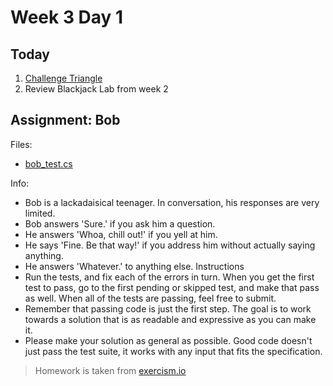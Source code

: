 # Week 3 Day 1 


## Today

1. [Challenge Triangle](challenge_triangle.cs)
2. Review Blackjack Lab from week 2

## Assignment: Bob

Files:    
* [bob_test.cs](bob_test.cs)

Info:

* Bob is a lackadaisical teenager. In conversation, his responses are very limited.
* Bob answers 'Sure.' if you ask him a question.
* He answers 'Whoa, chill out!' if you yell at him.
* He says 'Fine. Be that way!' if you address him without actually saying anything.
* He answers 'Whatever.' to anything else. Instructions
* Run the tests, and fix each of the errors in turn. When you get the first test to pass, go to the first pending or skipped test, and make that pass as well. When all of the tests are passing, feel free to submit.
* Remember that passing code is just the first step. The goal is to work towards a solution that is as readable and expressive as you can make it.
* Please make your solution as general as possible. Good code doesn't just pass the test suite, it works with any input that fits the specification.

> Homework is taken from [exercism.io](http://exercism.io)
